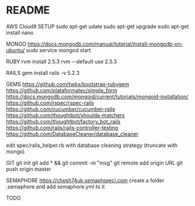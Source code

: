 # README

AWS Cloud9 SETUP
sudo apt-get udate
sudo apt-get upgrade
sudo apt-get install nano

MONGO
https://docs.mongodb.com/manual/tutorial/install-mongodb-on-ubuntu/
sudo service mongod start

RUBY
rvm install 2.5.3
rvm --default use 2.5.3

RAILS
gem install rails -v 5.2.3

GEMS
https://github.com/twbs/bootstrap-rubygem
https://github.com/plataformatec/simple_form
https://docs.mongodb.com/mongoid/current/tutorials/mongoid-installation/
https://github.com/rspec/rspec-rails
https://github.com/cucumber/cucumber-rails
https://github.com/thoughtbot/shoulda-matchers
https://github.com/thoughtbot/factory_bot_rails
https://github.com/rails/rails-controller-testing
https://github.com/DatabaseCleaner/database_cleaner

edit spec/rails_helper.rb with database cleaning strategy (truncate with mongo)

GIT
git init
git add * && git commit -m "msg"
git remote add origin URL
git push origin master

SEMAPHORE
https://chesh74uk.semaphoreci.com
create a folder .semaphore and add semaphore.yml to it

TODO
